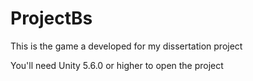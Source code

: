 # ProjectBs
This is the game a developed for my dissertation project

You'll need Unity 5.6.0 or higher to open the project
